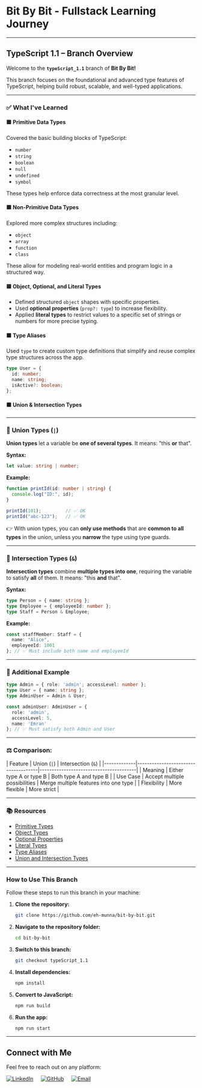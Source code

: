 # **Bit By Bit** - Fullstack Learning Journey

---

## **TypeScript 1.1 – Branch Overview**

Welcome to the **`typeScript_1.1`** branch of **Bit By Bit!**

This branch focuses on the foundational and advanced type features of TypeScript, helping build robust, scalable, and well-typed applications.

---

### ✅ **What I've Learned**

#### 🟦 **Primitive Data Types**

Covered the basic building blocks of TypeScript:

- `number`
- `string`
- `boolean`
- `null`
- `undefined`
- `symbol`

These types help enforce data correctness at the most granular level.

#### 🟪 **Non-Primitive Data Types**

Explored more complex structures including:

- `object`
- `array`
- `function`
- `class`

These allow for modeling real-world entities and program logic in a structured way.

#### 🟨 **Object, Optional, and Literal Types**

- Defined structured `object` shapes with specific properties.
- Used **optional properties** (`prop?: type`) to increase flexibility.
- Applied **literal types** to restrict values to a specific set of strings or numbers for more precise typing.

#### 🟫 **Type Aliases**

Used `type` to create custom type definitions that simplify and reuse complex type structures across the app.

```ts
type User = {
  id: number;
  name: string;
  isActive?: boolean;
};
```

#### 🟧 **Union & Intersection Types**

---

### 🔹 **Union Types (`|`)**

**Union types** let a variable be **one of several types**.
It means: "this **or** that".

**Syntax:**

```ts
let value: string | number;
```

**Example:**

```ts
function printId(id: number | string) {
  console.log("ID:", id);
}

printId(101);         // ✅ OK
printId("abc-123");   // ✅ OK
```

👉 With union types, you can **only use methods** that are **common to all types** in the union, unless you **narrow** the type using type guards.

---

### 🔹 **Intersection Types (`&`)**

**Intersection types** combine **multiple types into one**, requiring the variable to satisfy **all** of them.
It means: "this **and** that".

**Syntax:**

```ts
type Person = { name: string };
type Employee = { employeeId: number };
type Staff = Person & Employee;
```

**Example:**

```ts
const staffMember: Staff = {
  name: "Alice",
  employeeId: 1001
}; // ✅ Must include both name and employeeId
```
---

### 🧩 Additional Example

```ts
type Admin = { role: 'admin'; accessLevel: number };
type User = { name: string };
type AdminUser = Admin & User;

const adminUser: AdminUser = {
  role: 'admin',
  accessLevel: 5,
  name: 'Emran'
}; // ✅ Must satisfy both Admin and User
```


---

### ⚖️ Comparison:


| Feature     | Union (`|`)                         | Intersection (`&`)                     |
|-------------|-------------------------------------|----------------------------------------|
| Meaning     | Either type A or type B             | Both type A and type B                 |
| Use Case    | Accept multiple possibilities       | Merge multiple features into one type  |
| Flexibility | More flexible                       | More strict                            |

---

### 📚 **Resources**

- [Primitive Types](https://www.typescriptlang.org/docs/handbook/2/everyday-types.html#the-primitives-string-number-and-boolean)
- [Object Types](https://www.typescriptlang.org/docs/handbook/2/objects.html)
- [Optional Properties](https://www.typescriptlang.org/docs/handbook/2/objects.html#optional-properties)
- [Literal Types](https://www.typescriptlang.org/docs/handbook/2/everyday-types.html#literal-types)
- [Type Aliases](https://www.typescriptlang.org/docs/handbook/2/everyday-types.html#type-aliases)
- [Union and Intersection Types](https://www.typescriptlang.org/docs/handbook/2/objects.html#union-and-intersection-types)

---

### **How to Use This Branch**

Follow these steps to run this branch in your machine:

1. **Clone the repository:**

   ```bash
   git clone https://github.com/eh-munna/bit-by-bit.git
   ```

2. **Navigate to the repository folder:**

   ```bash
   cd bit-by-bit
   ```

3. **Switch to this branch:**

   ```bash
   git checkout typeScript_1.1
   ```

4. **Install dependencies:**

   ```bash
   npm install
   ```

5. **Convert to JavaScript:**

   ```bash
   npm run build
   ```

6. **Run the app:**

   ```bash
   npm run start
   ```

---

## **Connect with Me**

Feel free to reach out on any platform:

<div style="display: flex; gap: 20px;">
   <a href="https://www.linkedin.com/in/eh-munna/">
      <img src="https://img.shields.io/badge/LinkedIn-%230A66C2?style=flat&logo=linkedin&logoColor=white" alt="LinkedIn">
   </a>
   <a href="https://github.com/eh-munna">
      <img src="https://img.shields.io/badge/GitHub-%23121011?style=flat&logo=github&logoColor=white" alt="GitHub">
   </a>
   <a href="mailto:emran.h.munna@gmail.com">
      <img src="https://img.shields.io/badge/emran.h.munna@gmail.com-%23D14836?style=flat&logo=gmail&logoColor=white" alt="Email">
   </a>
</div>
